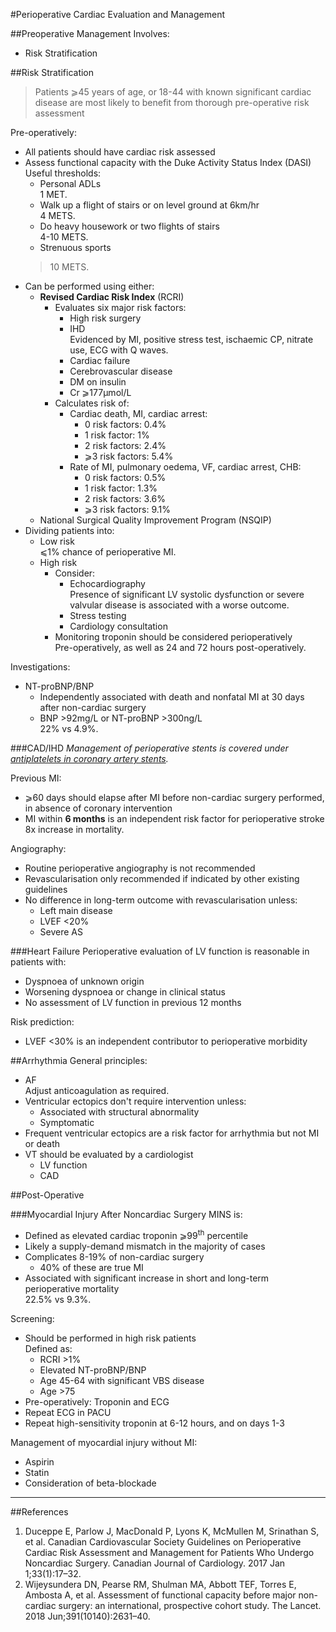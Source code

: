 #Perioperative Cardiac Evaluation and Management

##Preoperative Management
Involves:
* Risk Stratification

##Risk Stratification
> Patients ⩾45 years of age, or 18-44 with known significant cardiac disease are most likely to benefit from thorough pre-operative risk assessment

Pre-operatively:
* All patients should have cardiac risk assessed
* Assess functional capacity with the Duke Activity Status Index (DASI)  
Useful thresholds:
	* Personal ADLs  
	1 MET.
	* Walk up a flight of stairs or on level ground at 6km/hr  
	4 METS.
	* Do heavy housework or two flights of stairs  
	4-10 METS.
	* Strenuous sports  
	>10 METS.
* Can be performed using either:
	* **Revised Cardiac Risk Index** (RCRI)
		* Evaluates six major risk factors:
			* High risk surgery
			* IHD  
			Evidenced by MI, positive stress test, ischaemic CP, nitrate use, ECG with Q waves.
			* Cardiac failure
			* Cerebrovascular disease
			* DM on insulin
			* Cr ⩾177μmol/L
		* Calculates risk of:
			* Cardiac death, MI, cardiac arrest:
				* 0 risk factors: 0.4%
				* 1 risk factor: 1%
				* 2 risk factors: 2.4%
				* ⩾3 risk factors: 5.4%
			* Rate of MI, pulmonary oedema, VF, cardiac arrest, CHB:
				* 0 risk factors: 0.5%
				* 1 risk factor: 1.3%
				* 2 risk factors: 3.6%
				* ⩾3 risk factors: 9.1%
	* National Surgical Quality Improvement Program (NSQIP)
* Dividing patients into:
	* Low risk  
	⩽1% chance of perioperative MI.
	* High risk
		* Consider:
			* Echocardiography  
			Presence of significant LV systolic dysfunction or severe valvular disease is associated with a worse outcome.
			* Stress testing
			* Cardiology consultation
		* Monitoring troponin should be considered perioperatively   
		Pre-operatively, as well as 24 and 72 hours post-operatively.

Investigations:
* NT-proBNP/BNP  
	* Independently associated with death and nonfatal MI at 30 days after non-cardiac surgery  
	* BNP >92mg/L or NT-proBNP >300ng/L  
	22% vs 4.9%.



###CAD/IHD
*Management of perioperative stents is covered under [antiplatelets in coronary artery stents](/anaesthesia/periop/periop-antiplatelet.md#pci).*


Previous MI:
* ⩾60 days should elapse after MI before non-cardiac surgery performed, in absence of coronary intervention
* MI within **6 months** is an independent risk factor for perioperative stroke  
8x increase in mortality.


Angiography:
* Routine perioperative angiography is not recommended
* Revascularisation only recommended if indicated by other existing guidelines
* No difference in long-term outcome with revascularisation unless:
	* Left main disease
	* LVEF <20%
	* Severe AS



###Heart Failure
Perioperative evaluation of LV function is reasonable in patients with:
* Dyspnoea of unknown origin
* Worsening dyspnoea or change in clinical status
* No assessment of LV function in previous 12 months


Risk prediction:
* LVEF <30% is an independent contributor to perioperative morbidity


##Arrhythmia
General principles:
* AF  
Adjust anticoagulation as required.
* Ventricular ectopics don't require intervention unless:
	* Associated with structural abnormality
	* Symptomatic
* Frequent ventricular ectopics are a risk factor for arrhythmia but not MI or death
* VT should be evaluated by a cardiologist
	* LV function
	* CAD


##Post-Operative


###Myocardial Injury After Noncardiac Surgery
MINS is:
* Defined as elevated cardiac troponin ⩾99<sup>th</sup> percentile
* Likely a supply-demand mismatch in the majority of cases
* Complicates 8-19% of non-cardiac surgery
	* 40% of these are true MI
* Associated with significant increase in short and long-term perioperative mortality  
22.5% vs 9.3%.

Screening:
* Should be performed in high risk patients   
Defined as:
	* RCRI >1%
	* Elevated NT-proBNP/BNP
	* Age 45-64 with significant VBS disease
	* Age >75
* Pre-operatively: Troponin and ECG
* Repeat ECG in PACU
* Repeat high-sensitivity troponin at 6-12 hours, and on days 1-3

Management of myocardial injury without MI:
* Aspirin
* Statin
* Consideration of beta-blockade



---
##References
1. Duceppe E, Parlow J, MacDonald P, Lyons K, McMullen M, Srinathan S, et al. Canadian Cardiovascular Society Guidelines on Perioperative Cardiac Risk Assessment and Management for Patients Who Undergo Noncardiac Surgery. Canadian Journal of Cardiology. 2017 Jan 1;33(1):17–32. 
2. Wijeysundera DN, Pearse RM, Shulman MA, Abbott TEF, Torres E, Ambosta A, et al. Assessment of functional capacity before major non-cardiac surgery: an international, prospective cohort study. The Lancet. 2018 Jun;391(10140):2631–40. 
